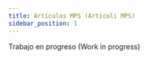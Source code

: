 ```yaml
---
title: Artículos MPS (Articoli MPS)
sidebar_position: 1
---
```


Trabajo en progreso (Work in progress)